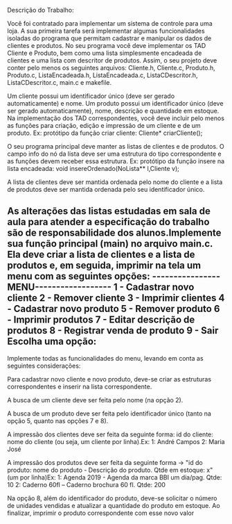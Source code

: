Descrição do Trabalho:

Você foi contratado para implementar um sistema de controle para uma loja. A sua primeira tarefa será implementar algumas funcionalidades isoladas do programa que permitam cadastrar e manipular os dados de clientes e produtos. No seu programa você deve implementar os TAD Cliente e Produto, bem como uma lista simplesmente encadeada de clientes e uma lista com descritor de produtos. Assim, o seu projeto deve conter pelo menos os seguintes arquivos: Cliente.h, Cliente.c, Produto.h, Produto.c, ListaEncadeada.h, ListaEncadeada.c, ListaCDescritor.h, ListaCDescritor.c, main.c e makefile.

Um cliente possui um identificador único (deve ser gerado automaticamente) e nome. Um produto possui um identificador único (deve ser gerado automaticamente), nome, descrição e quantidade em estoque.  Na implementação dos TAD correspondentes, você deve incluir pelo menos as funções para criação, edição e impressão de um cliente e de um produto.
Ex: protótipo da função criar cliente: Cliente* criarCliente();

O seu programa principal deve manter as listas de clientes e de produtos. O campo info do nó da lista deve ser uma estrutura do tipo correspondente e as funções devem receber essa estrutura. 
Ex: protótipo da função insere na lista encadeada: void insereOrdenado(NoLista** l,Cliente v);

A lista de clientes deve ser mantida ordenada pelo nome do cliente e a lista de produtos deve ser mantida ordenada pelo seu identificador único.

As alterações das listas estudadas em sala de aula para atender a especificação do trabalho são de 
responsabilidade dos alunos.Implemente sua função principal (main) no arquivo main.c. Ela deve criar a lista de clientes e a lista de produtos e, em seguida, imprimir na tela um menu com as seguintes opções:
----------------MENU------------------
1 - Cadastrar novo cliente
2 - Remover cliente
3 - Imprimir clientes
4 - Cadastrar novo produto
5 - Remover produto
6 - Imprimir produtos
7 - Editar descrição de produtos
8 - Registrar venda de produto
9 - Sair
Escolha uma opção:
-------------------------------------------
Implemente todas as funcionalidades do menu, levando em conta as seguintes considerações:

Para cadastrar novo cliente e novo produto, deve-se criar as estruturas correspondentes e inserir na lista correspondente.

A busca de um cliente deve ser feita pelo nome (na opção 2).

A busca de um produto deve ser feita pelo identificador único (tanto na opção 5, quanto nas opções 7 e 8).

A impressão dos clientes deve ser feita da seguinte forma: id do cliente: nome do cliente (ou seja, um cliente por linha).Ex:
1: André Campos
2: Maria José

A impressão dos produtos deve ser feita da seguinte forma -> "id do produto:  nome do produto - Descrição do produto. Qtde em estoque: x" (um por linha)Ex:
1: Agenda 2019 - Agenda da marca BBI um dia/pag. Qtde: 10
2: Caderno 60fl – Caderno brochura 60 fl. Qtde: 200
       
Na opção 8, além do identificador do produto, deve-se solicitar o número de unidades vendidas e atualizar a quantidade do produto em estoque. Ao finalizar, imprimir o produto correspondente com esse novo valor
